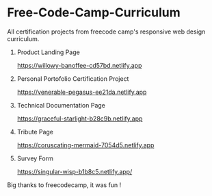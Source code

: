 # Free-Code-Camp-Curriculum
All certification projects from freecode camp's responsive web design curriculum.

1. Product Landing Page

	https://willowy-banoffee-cd57bd.netlify.app

2. Personal Portofolio Certification Project

	https://venerable-pegasus-ee21da.netlify.app

3. Technical Documentation Page

	https://graceful-starlight-b28c9b.netlify.app

4. Tribute Page

	https://coruscating-mermaid-7054d5.netlify.app

5. Survey Form

	https://singular-wisp-b1b8c5.netlify.app/


Big thanks to freecodecamp, it was fun !

	
